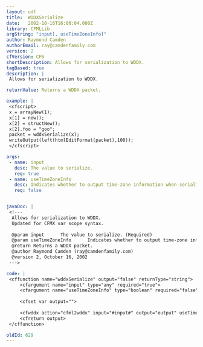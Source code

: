 ```yaml
---
layout: udf
title:  WDDXSerialize
date:   2002-10-16T16:06:04.000Z
library: CFMLLib
argString: "input[, useTimeZoneInfo]"
author: Raymond Camden
authorEmail: ray@camdenfamily.com
version: 2
cfVersion: CF6
shortDescription: Allows for serialization to WDDX.
tagBased: true
description: |
 Allows for serialization to WDDX.

returnValue: Returns a WDDX packet.

example: |
 <cfscript>
 x = arrayNew(1);
 x[1] = now();
 x[2] = structNew();
 x[2].foo = "goo";
 packet = wddxSerialize(x);
 writeOutput(left(htmlEditFormat(packet),100));
 </cfscript>

args:
 - name: input
   desc: The value to serialize.
   req: true
 - name: useTimeZoneInfo
   desc: Indicates whether to output time-zone information when serializing CFML to WDDX. The default is yes.
   req: false


javaDoc: |
 <!---
  Allows for serialization to WDDX.
  Updated for CFMX var scope syntax.
  
  @param input      The value to serialize. (Required)
  @param useTimeZoneInfo      Indicates whether to output time-zone information when serializing CFML to WDDX. The default is yes. (Optional)
  @return Returns a WDDX packet. 
  @author Raymond Camden (ray@camdenfamily.com) 
  @version 2, October 16, 2002 
 --->

code: |
 <cffunction name="wddxSerialize" output="false" returnType="string">
     <cfargument name="input" type="any" required="true">
     <cfargument name="useTimeZoneInfo" type="boolean" required="false" default="true">
     
     <cfset var output="">
     
     <cfwddx action="cfml2wddx" input="#input#" output="output" useTimeZoneInfo="#useTimeZoneInfo#">
     <cfreturn output>
 </cffunction>

oldId: 629
---
```


